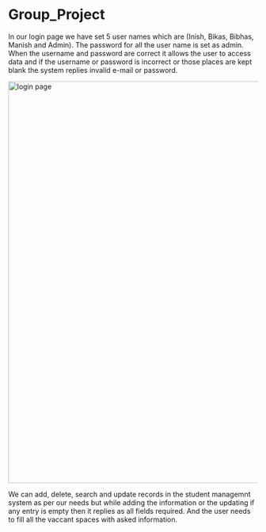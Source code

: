 # Group_Project


In our login page we have set 5 user names which are (Inish, Bikas, Bibhas, Manish and Admin).
The password for all the user name is set as admin.
When the username and password are correct it allows the user to access data and if the username or password is incorrect or those places are kept blank the system replies invalid
e-mail or password.

 <img width="812" alt="login page" src="https://user-images.githubusercontent.com/84487031/135126443-c127fa2a-37fd-4e67-957f-f664cc0c8648.png">


We can add, delete, search and update records in the student managemnt system as per our needs but while adding the information or the updating if any entry is empty then it replies as
all fields required. And the user needs to fill all the vaccant spaces with asked information.

